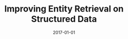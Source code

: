 ---
title: "Improving Entity Retrieval on Structured Data"
collection: publications
permalink: /publication/2017-DBLP_journals_corr_FetahuGD17
date: 2017-01-01
venue: 'nan'
---